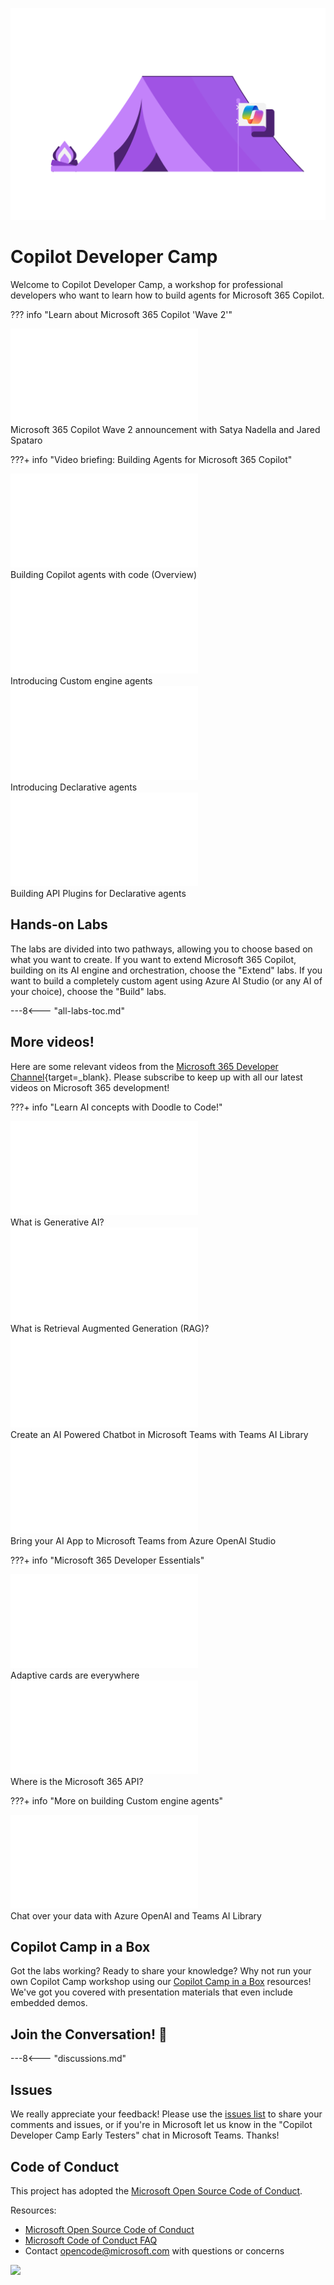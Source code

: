
<img class="heading-image" src="./assets/images/CopilotCamp-Tent-Clean.png"></img>
# Copilot Developer Camp

Welcome to Copilot Developer Camp, a workshop for professional developers who want to learn how to build agents for Microsoft 365 Copilot. 

??? info "Learn about Microsoft 365 Copilot 'Wave 2'"
    <div class="video">
      <iframe src="//www.youtube.com/embed/Gz0jPfCuvsM" frameborder="0" allowfullscreen></iframe>
      <div>Microsoft 365 Copilot Wave 2 announcement with Satya Nadella and Jared Spataro</div>
    </div>


???+ info "Video briefing: Building Agents for Microsoft 365 Copilot"
    <div class="tinyVideo">
      <iframe src="//www.youtube.com/embed/r8HY22l6rhQ" frameborder="0" allowfullscreen></iframe>
      <div>Building Copilot agents with code (Overview)</div>
    </div>
    <div class="tinyVideo">
      <iframe src="//www.youtube.com/embed/t9h8tacx28o" frameborder="0" allowfullscreen></iframe>
      <div>Introducing Custom engine agents</div>
    </div>
    <div class="tinyVideo">
      <iframe src="//www.youtube.com/embed/QTP4PfXyyNk" frameborder="0" allowfullscreen></iframe>
      <div>Introducing Declarative agents</div>
    </div>
    <div class="tinyVideo">
      <iframe src="//www.youtube.com/embed/F-iYmumndgk" frameborder="0" allowfullscreen></iframe>
      <div>Building API Plugins for Declarative agents</div>
    </div>


## Hands-on Labs

The labs are divided into two pathways, allowing you to choose based on what you want to create. If you want to extend Microsoft 365 Copilot, building on its AI engine and orchestration, choose the "Extend" labs. If you want to build a completely custom agent using Azure AI Studio (or any AI of your choice), choose the "Build" labs.

---8<--- "all-labs-toc.md"

## More videos!

Here are some relevant videos from the [Microsoft 365 Developer Channel](https://www.youtube.com/@Microsoft365Developer){target=_blank}. Please subscribe to keep up with all our latest videos on Microsoft 365 development!

???+ info "Learn AI concepts with Doodle to Code!"
    <div class="tinyVideo">
      <iframe src="//www.youtube.com/embed/PGI6oxbcYDc" frameborder="0" allowfullscreen></iframe>
      <div>What is Generative AI?</div>
    </div>
    <div class="tinyVideo">
      <iframe src="//www.youtube.com/embed/1k4XGgsqfTM" frameborder="0" allowfullscreen></iframe>
      <div>What is Retrieval Augmented Generation (RAG)?</div>
    </div>
    <div class="tinyVideo">
      <iframe src="//www.youtube.com/embed/1fC8HCVwYpk" frameborder="0" allowfullscreen></iframe>
      <div>Create an AI Powered Chatbot in Microsoft Teams with Teams AI Library</div>
    </div>
    <div class="tinyVideo">
      <iframe src="//www.youtube.com/embed/xAXlFGSH1II" frameborder="0" allowfullscreen></iframe>
      <div>Bring your AI App to Microsoft Teams from Azure OpenAI Studio</div>
    </div>

???+ info "Microsoft 365 Developer Essentials"
    <div class="tinyVideo">
      <iframe src="//www.youtube.com/embed/pYe2NqKhJoM" frameborder="0" allowfullscreen></iframe>
      <div>Adaptive cards are everywhere</div>
    </div>
    <div class="tinyVideo">
      <iframe src="//www.youtube.com/embed/0rSTPGC9iYI" frameborder="0" allowfullscreen></iframe>
      <div>Where is the Microsoft 365 API?</div>
    </div>

???+ info "More on building Custom engine agents"
    <div class="tinyVideo">
      <iframe src="//www.youtube.com/embed/VLP32Ci02M0" frameborder="0" allowfullscreen></iframe>
      <div>Chat over your data with Azure OpenAI and Teams AI Library</div>
    </div>

## Copilot Camp in a Box

Got the labs working? Ready to share your knowledge?
Why not run your own Copilot Camp workshop using our [Copilot Camp in a Box](./pages/in-a-box/) resources! We've got you covered with presentation materials that even include embedded demos.


## Join the Conversation! 💬

---8<--- "discussions.md"

    
## Issues

We really appreciate your feedback! Please use the [issues list](https://github.com/microsoft/copilot-camp/issues) to share your comments and issues, or if you're in Microsoft let us know in the "Copilot Developer Camp Early Testers" chat in Microsoft Teams. Thanks!


## Code of Conduct

This project has adopted the [Microsoft Open Source Code of Conduct](https://opensource.microsoft.com/codeofconduct/).

Resources:

- [Microsoft Open Source Code of Conduct](https://opensource.microsoft.com/codeofconduct/)
- [Microsoft Code of Conduct FAQ](https://opensource.microsoft.com/codeofconduct/faq/)
- Contact [opencode@microsoft.com](mailto:opencode@microsoft.com) with questions or concerns

<img src="https://pnptelemetry.azurewebsites.net/copilot-camp/index" />